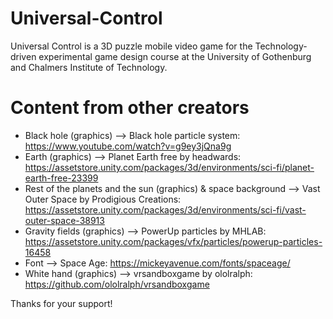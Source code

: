 # Universal-Control
Universal Control is a 3D puzzle mobile video game for the Technology-driven experimental game design course at the University of Gothenburg and Chalmers Institute of Technology.

# Content from other creators
- Black hole (graphics) --> Black hole particle system: https://www.youtube.com/watch?v=g9ey3jQna9g
- Earth (graphics) --> Planet Earth free by headwards: https://assetstore.unity.com/packages/3d/environments/sci-fi/planet-earth-free-23399
- Rest of the planets and the sun (graphics) & space background --> Vast Outer Space by Prodigious Creations: https://assetstore.unity.com/packages/3d/environments/sci-fi/vast-outer-space-38913
- Gravity fields (graphics) --> PowerUp particles by MHLAB: https://assetstore.unity.com/packages/vfx/particles/powerup-particles-16458
- Font --> Space Age: https://mickeyavenue.com/fonts/spaceage/
- White hand (graphics) --> vrsandboxgame by ololralph: https://github.com/ololralph/vrsandboxgame

Thanks for your support!
